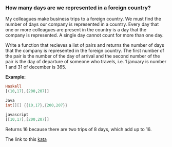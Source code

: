 ### How many days are we represented in a foreign country?

My colleagues make business trips to a foreign country. We must find the number of days our company is represented in a country. Every day that one or more colleagues are present in the country is a day that the company is represented. A single day cannot count for more than one day.

Write a function that recieves a list of pairs and returns the number of days that the company is represented in the foreign country. The first number of the pair is the number of the day of arrival and the second number of the pair is the day of departure of someone who travels, i.e. 1 january is number 1 and 31 of december is 365.

**Example:**  
```haskell
Haskell
[(10,17),(200,207)]
```
```java
Java
int[][] {{10,17},{200,207}}
```
```javascript
javascript
[[10,17],[200,207]]
```
Returns 16 because there are two trips of 8 days, which add up to 16.  

The link to this [kata](https://www.codewars.com/kata/how-many-days-are-we-represented-in-a-foreign-country/java)

